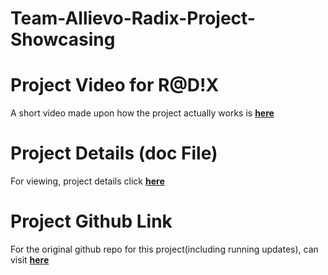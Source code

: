 # Team-Allievo-Radix-Project-Showcasing
<html>
  <body>
    <h1>Project Video for R@D!X</h1>
    <p>A short video made upon how the project actually works is <a href = "https://youtu.be/RD-ZKfoWDgc" target = "_blank"><b>here</b></a></p>
    <h1>Project Details (doc File)</h1>
    <p> For viewing, project details click <a href = "https://drive.google.com/file/d/14_uSWRbJl0JMOuPlBEWLkbdrfXIZFtOz/view?usp=sharing" target = "_blank"><b>here</b></a></p>
    <h1>Project Github Link</h1>
    <p> For the original github repo for this project(including running updates), can visit <a href = "https://github.com/marufislamjoy/AI-Assistant-Joy" target = "_blank"><b>here</b></a></p>
  </body>
  </html>
